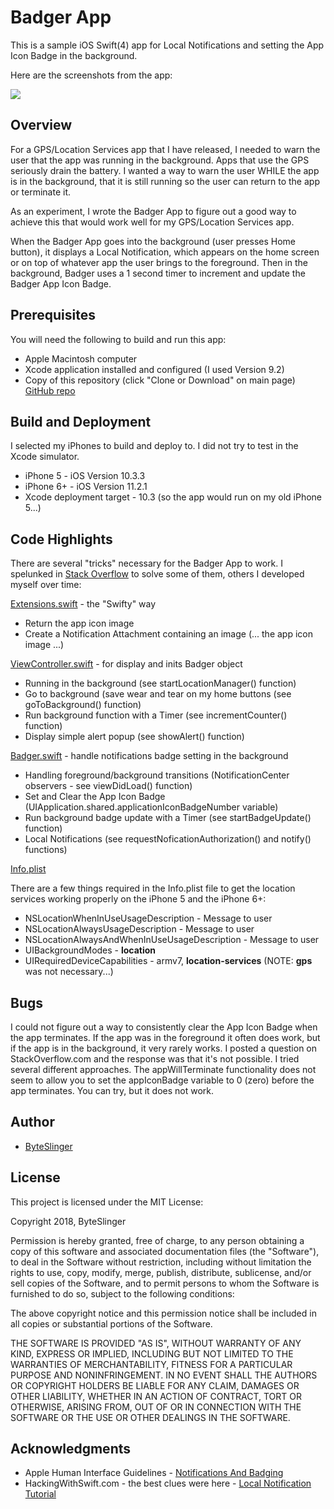 # Badger App
This is a sample iOS Swift(4) app for Local Notifications and setting the App Icon Badge in the background.

Here are the screenshots from the app:

<img src="https://user-images.githubusercontent.com/2251646/34843616-c875681a-f6c3-11e7-9835-d90ff8c2a0b9.png" />

## Overview
For a GPS/Location Services app that I have released, I needed to warn the user that the app was running in the background.  Apps that use the GPS seriously drain the battery.  I wanted a way to warn the user WHILE the app is in the background, that it is still running so the user can return to the app or terminate it.

As an experiment, I wrote the Badger App to figure out a good way to achieve this that would work well for my GPS/Location Services app.

When the Badger App goes into the background (user presses Home button), it displays a Local Notification, which appears on the home screen or on top of whatever app the user brings to the foreground.  Then in the background, Badger uses a 1 second timer to increment and update the Badger App Icon Badge.

## Prerequisites

You will need the following to build and run this app:

* Apple Macintosh computer
* Xcode application installed and configured (I used Version 9.2)
* Copy of this repository (click "Clone or Download" on main page) [GitHub repo](https://github.com/ByteSlinger/Badger.git)

## Build and Deployment

I selected my iPhones to build and deploy to.  I did not try to test in the Xcode simulator.

* iPhone 5 - iOS Version 10.3.3
* iPhone 6+ - iOS Version 11.2.1
* Xcode deployment target - 10.3 (so the app would run on my old iPhone 5...)

## Code Highlights
There are several "tricks" necessary for the Badger App to work.  I spelunked in [Stack Overflow](http://stackoverflow.com) to solve some of them, others I developed myself over time:

[Extensions.swift](./Badger/Extensions.swift) - the "Swifty" way
* Return the app icon image
* Create a Notification Attachment containing an image (... the app icon image ...)

[ViewController.swift](./Badger/ViewController.swift) - for display and inits Badger object
* Running in the background (see startLocationManager() function)
* Go to background (save wear and tear on my home buttons (see goToBackground() function)
* Run background function with a Timer (see incrementCounter() function)
* Display simple alert popup (see showAlert() function)

[Badger.swift](./Badger/Badger.swift) - handle notifications badge setting in the background
* Handling foreground/background transitions (NotificationCenter observers - see viewDidLoad() function)
* Set and Clear the App Icon Badge (UIApplication.shared.applicationIconBadgeNumber variable)
* Run background badge update with a Timer (see startBadgeUpdate() function)
* Local Notifications (see requestNoficationAuthorization() and notify() functions)

[Info.plist](./Badger/Info.plist)

There are a few things required in the Info.plist file to get the location services working properly on the iPhone 5 and the iPhone 6+:

* NSLocationWhenInUseUsageDescription - Message to user
* NSLocationAlwaysUsageDescription - Message to user
* NSLocationAlwaysAndWhenInUseUsageDescription - Message to user
* UIBackgroundModes - **location**
* UIRequiredDeviceCapabilities - armv7, **location-services** (NOTE:  **gps** was not necessary...)

## Bugs

I could not figure out a way to consistently clear the App Icon Badge when the app terminates.  If the app was in the foreground it often does work, but if the app is in the background, it very rarely works.  I posted a question on StackOverflow.com and the response was that it's not possible.  I tried several different approaches.  The appWillTerminate functionality does not seem to allow you to set the appIconBadge variable to 0 (zero) before the app terminates.  You can try, but it does not work.

## Author

* [ByteSlinger](https://github.com/ByteSlinger)

## License

This project is licensed under the MIT License:

Copyright 2018, ByteSlinger

Permission is hereby granted, free of charge, to any person obtaining a copy of this software and associated documentation files (the "Software"), to deal in the Software without restriction, including without limitation the rights to use, copy, modify, merge, publish, distribute, sublicense, and/or sell copies of the Software, and to permit persons to whom the Software is furnished to do so, subject to the following conditions:

The above copyright notice and this permission notice shall be included in all copies or substantial portions of the Software.

THE SOFTWARE IS PROVIDED "AS IS", WITHOUT WARRANTY OF ANY KIND, EXPRESS OR IMPLIED, INCLUDING BUT NOT LIMITED TO THE WARRANTIES OF MERCHANTABILITY, FITNESS FOR A PARTICULAR PURPOSE AND NONINFRINGEMENT. IN NO EVENT SHALL THE AUTHORS OR COPYRIGHT HOLDERS BE LIABLE FOR ANY CLAIM, DAMAGES OR OTHER LIABILITY, WHETHER IN AN ACTION OF CONTRACT, TORT OR OTHERWISE, ARISING FROM, OUT OF OR IN CONNECTION WITH THE SOFTWARE OR THE USE OR OTHER DEALINGS IN THE SOFTWARE.

## Acknowledgments

* Apple Human Interface Guidelines - [Notifications And Badging](https://developer.apple.com/carekit/human-interface-guidelines/user-interaction/notifications-and-badging/)
* HackingWithSwift.com - the best clues were here - [Local Notification Tutorial](https://www.hackingwithswift.com/read/21/overview)
